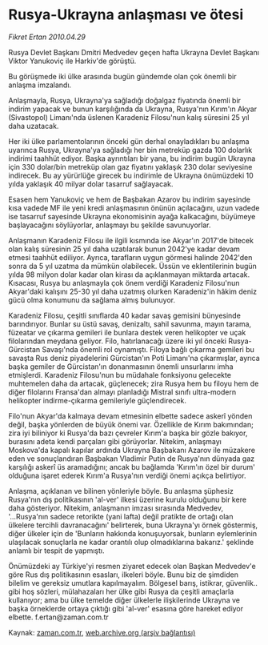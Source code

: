 # Rusya-Ukrayna anlaşması ve ötesi

*Fikret Ertan 2010.04.29*

<tr><td class="metin" colspan="2" style="padding-top: 20px; padding-left: 5px; ">Rusya Devlet Başkanı Dmitri Medvedev geçen hafta Ukrayna Devlet Başkanı Viktor Yanukoviç ile Harkiv'de görüştü.</td></tr><tr><td class="metin" colspan="2" style="padding-top: 20px; padding-left: 5px; "><p>Bu görüşmede iki ülke arasında bugün gündemde olan çok önemli bir anlaşma imzalandı.
<p> Anlaşmayla, Rusya, Ukrayna'ya sağladığı doğalgaz fiyatında önemli bir indirim yapacak ve bunun karşılığında da Ukrayna, Rusya'nın Kırım'ın Akyar (Sivastopol) Limanı'nda üslenen Karadeniz Filosu'nun kalış süresini 25 yıl daha uzatacak.
<p> Her iki ülke parlamentolarının önceki gün derhal onayladıkları bu anlaşma uyarınca Rusya, Ukrayna'ya sağladığı her bin metreküp gazda 100 dolarlık indirimi taahhüt ediyor. Başka ayrıntıları bir yana, bu indirim bugün Ukrayna için 330 dolar/bin metreküp olan gaz fiyatını yaklaşık 230 dolar seviyesine indirecek. Bu ay yürürlüğe girecek bu indirimle de Ukrayna önümüzdeki 10 yılda yaklaşık 40 milyar dolar tasarruf sağlayacak.
<p> Esasen hem Yanukoviç ve hem de Başbakan Azarov bu indirim sayesinde kısa vadede MF ile yeni kredi anlaşmasının önünün açılacağını, uzun vadede ise tasarruf sayesinde Ukrayna ekonomisinin ayağa kalkacağını, büyümeye başlayacağını söylüyorlar, anlaşmayı bu şekilde savunuyorlar.
<p> Anlaşmanın Karadeniz Filosu ile ilgili kısmında ise Akyar'ın 2017'de bitecek olan kalış süresinin 25 yıl daha uzatılarak bunun 2042'ye kadar devam etmesi taahhüt ediliyor. Ayrıca, tarafların uygun görmesi halinde 2042'den sonra da 5 yıl uzatma da mümkün olabilecek. Üssün ve eklentilerinin bugün yılda 98 milyon dolar kadar olan kirası da açıklanmayan miktarda artacak. Kısacası, Rusya bu anlaşmayla çok önem verdiği Karadeniz Filosu'nun Akyar'daki kalışını 25-30 yıl daha uzatmış olurken Karadeniz'in hâkim deniz gücü olma konumunu da sağlama almış bulunuyor.
<p> Karadeniz Filosu, çeşitli sınıflarda 40 kadar savaş gemisini bünyesinde barındırıyor. Bunlar su üstü savaş, denizaltı, sahil savunma, mayın tarama, füzeatar ve çıkarma gemileri ile bunlara destek veren helikopter ve uçak filolarından meydana geliyor. Filo, hatırlanacağı üzere iki yıl önceki Rusya-Gürcistan Savaşı'nda önemli rol oynamıştı. Filoya bağlı çıkarma gemileri bu savaşta Rus deniz piyadelerini Gürcistan'ın Poti Limanı'na çıkarmışlar, ayrıca başka gemiler de Gürcistan'ın donanmasının önemli unsurlarını imha etmişlerdi. Karadeniz Filosu'nun bu müdahale fonksiyonu gelecekte muhtemelen daha da artacak, güçlenecek; zira Rusya hem bu filoyu hem de diğer filolarını Fransa'dan almayı planladığı Mistral sınıfı ultra-modern helikopter indirme-çıkarma gemileriyle güçlendirecek.
<p> Filo'nun Akyar'da kalmaya devam etmesinin elbette sadece askerî yönden değil, başka yönlerden de büyük önemi var. Özellikle de Kırım bakımından; zira iyi biliniyor ki Rusya'da bazı çevreler Kırım'a başka bir gözle bakıyor, burasını adeta kendi parçaları gibi görüyorlar. Nitekim, anlaşmayı Moskova'da kapalı kapılar ardında Ukrayna Başbakanı Azarov ile müzakere eden ve sonuçlandıran Başbakan Vladimir Putin de Rusya'nın dünyada gaz karşılığı askerî üs aramadığını; ancak bu bağlamda 'Kırım'ın özel bir durum' olduğuna işaret ederek Kırım'a Rusya'nın verdiği önemi açıkça belirtiyor.
<p> Anlaşma, açıklanan ve bilinen yönleriyle böyle. Bu anlaşma şüphesiz Rusya'nın dış politikasının 'al-ver' ilkesi üzerine kurulu olduğunu bir kere daha gösteriyor. Nitekim, anlaşmanın imzası sırasında Medvedev, '...Rusya'nın sadece retorikte (yani lafta) değil pratikte de ortağı olan ülkelere tercihli davranacağını' belirterek, buna Ukrayna'yı örnek göstermiş, diğer ülkeler için de 'Bunların hakkında konuşuyorsak, bunların eylemlerinin ulaşılacak sonuçlarla ne kadar orantılı olup olmadıklarına bakarız.' şeklinde anlamlı bir tespit de yapmıştı.
<p> Önümüzdeki ay Türkiye'yi resmen ziyaret edecek olan Başkan Medvedev'e göre Rus dış politikasının esasları, ilkeleri böyle. Bunu biz de şimdiden bilelim ve gereksiz umutlara kapılmayalım. Bölgesel barış, istikrar, güvenlik.. gibi hoş sözleri, mülahazaları her ülke gibi Rusya da çeşitli amaçlarla kullanıyor; ama bu ülke temelde diğer ülkelerle ilişkilerinde Ukrayna ve başka örneklerde ortaya çıktığı gibi 'al-ver' esasına göre hareket ediyor elbette. f.ertan@zaman.com.tr<br/></p></p></p></p></p></p></p></p></p></td></tr>

Kaynak: [zaman.com.tr](http://zaman.com.tr/yazar.do?yazino=978429), [web.archive.org (arşiv bağlantısı)](http://web.archive.org/web/20100511012407/http://www.zaman.com.tr:80/yazar.do?yazino=978429)
